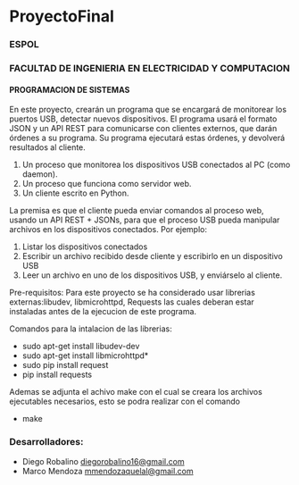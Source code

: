 # ProyectoFinal
### ESPOL

### FACULTAD DE INGENIERIA EN ELECTRICIDAD Y COMPUTACION

#### PROGRAMACION DE SISTEMAS

En este proyecto, crearán un programa que se encargará de monitorear los puertos USB, detectar nuevos dispositivos. El programa usará el formato JSON y un API REST para comunicarse con clientes externos, que darán órdenes a su programa. Su programa ejecutará estas órdenes, y devolverá resultados al cliente. 

1. Un proceso que monitorea los dispositivos USB conectados al PC (como daemon). 
2. Un proceso que funciona como servidor web. 
3. Un cliente escrito en Python.

La premisa es que el cliente pueda enviar comandos al proceso web, usando un API REST + JSONs, para que el proceso USB pueda 
manipular archivos en los dispositivos conectados.
Por ejemplo: 
1. Listar los dispositivos conectados 
2. Escribir un archivo recibido desde cliente y escribirlo en un dispositivo USB 
3. Leer un archivo en uno de los dispositivos USB, y enviárselo al cliente. 

Pre-requisitos:
Para este proyecto se ha considerado usar librerias externas:libudev, libmicrohttpd, Requests
las cuales deberan estar instaladas antes de la ejecucion de este programa.

Comandos para la intalacion de las librerias:
  * sudo apt-get install libudev-dev
  * sudo apt-get install libmicrohttpd*
  * sudo pip install request
  * pip install requests

Ademas se adjunta el achivo make con el cual se creara los archivos ejecutables necesarios, esto se podra realizar con el comando
  * make
  
  ### Desarrolladores:
  
  * Diego Robalino  diegorobalino16@gmail.com
  * Marco Mendoza   mmendozaquelal@gmail.com
